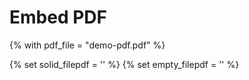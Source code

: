# Embed PDF

{% with pdf_file = "demo-pdf.pdf" %}

{% set solid_filepdf = '<i class="fas fa-file-pdf"></i>' %}
{% set empty_filepdf = '<i class="far fa-file-pdf"></i>' %}

<object data="{{ pdf_file }}" type="application/pdf">
    <embed src="{{ pdf_file }}" type="application/pdf" />
</object>
